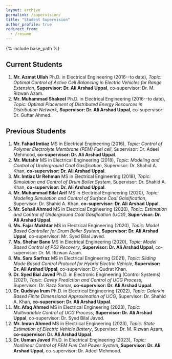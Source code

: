 ```yaml
---
layout: archive
permalink: /supervision/
title: "Student Supervision"
author_profile: true
redirect_from:
  - /resume
---
```


{% include base_path %}
## Current Students  
   1. **Mr. Azmat Ullah** Ph.D. in Electrical Engineering (2016--to date), *Topic: Optimal Control of Active Cell Balancing in Electric Vehicles for Range Extension*, **Supervisor: Dr. Ali Arshad Uppal**, co-supervisor: Dr. M. Rizwan Azam.
   2. **Mr. Muhammad Shakeel** Ph.D. in Electrical Engineering (2016--to date), *Topic: Optimal Placement of Distributed Energy Resources in Distribution Network*, **Supervisor: Dr. Ali Arshad Uppal**, co-supervisor: Dr. Guftar Ahmed.

## Previous Students
   1. **Mr. Fahad Imtiaz** MS in Electrical Engineering (2016), *Topic: Control of Polymer Electrolyte Membrane (PEM) Fuel cell*, Supervisor: Dr. Adeel Mehmood, **co-supervisor: Dr. Ali Arshad Uppal**.
   2. **Mr. Mutahir** MS in Electrical Engineering (2018), *Topic: Modeling and Control of Underground Coal Gasification*, Supervisor: Dr. Shahid A. Khan, **co-supervisor: Dr. Ali Arshad Uppal**.
   3. **Mr. Imtiaz Ur Rehman** MS in Electrical Engineering (2018), *Topic: Simulation and Control of Drum Boiler System*, Supervisor: Dr. Shahid A. Khan, **co-supervisor: Dr. Ali Arshad Uppal**.
   4. **Mr. Muhammad Bilal Arif** MS in Electrical Engineering (2020), *Topic: Modeling Simulation and Control of Surface Coal Gaisification*, Supervisor: Dr. Shahid A. Khan, **co-supervisor: Dr. Ali Arshad Uppal**.
   5. **Mr. Sohail Ahmed** MS in Electrical Engineering (2020), *Topic: Estimation and Control of Underground Coal Gasification (UCG)*, **Supervisor: Dr. Ali Arshad Uppal**.
   6. **Ms. Fajar Mukhtar** MS in Electrical Engineering (2020), *Topic: Model Based Controller for Drum Boiler System*, **Supervisor: Dr. Ali Arshad Uppal**, co-supervisor: Mr. Syed Bilal Javed.
   7. **Ms. Shehar Bano** MS in Electrical Engineering (2020), *Topic: Model Based Control of P53 Recovery*, **Supervisor: Dr. Ali Arshad Uppal**, co-supervisor: Dr. M. Rizwan Azam.
   8. **Ms. Sara Sarfraz** MS in Electrical Engineering (2021), *Topic: Sliding Mode Based Control Protocol for Hybrid Electric Vehicle*, **Supervisor: Dr. Ali Arshad Uppal**, co-supervisor: Dr. Qudrat Khan.
   9. **Dr. Syed Bial Javed** Ph.D. in Electronic Engineering (Control Systems) (2021), *Topic: Cavity Prediction and Control of UCG Process*, Supervisor: Dr. Raza Samar, **co-supervisor: Dr. Ali Arshad Uppal**.
   10. **Dr. Qudsiya Irum** Ph.D. in Electrical Engineering (2022), *Topic: Galerkin Based Finite Dimensional Approximation of UCG*, Supervisor: Dr. Shahid A. Khan, **co-supervisor: Dr. Ali Arshad Uppal**.
   11. **Mr. Afaq Ahmed** MS in Electrical Engineering (2023), *Topic: Multivariable Control of UCG Process*, **Supervisor: Dr. Ali Arshad Uppal**, co-supervisor: Dr. Syed Bilal Javed.
   12. **Mr. Imran Ahmed** MS in Electrical Engineering (2023), *Topic: State Estimation of Electric Vehicle Battery*, Supervisor: Dr. M. Rizwan Azam, **co-supervisor: Dr. Ali Arshad Uppal**.
   13. **Dr. Usman Javed** Ph.D. in Electrical Engineering (2023), *Topic: Nonlinear Control of PEM Fuel Cell Power System*, **Supervisor: Dr. Ali Arshad Uppal**, co-supervisor: Dr. Adeel Mehmood.
